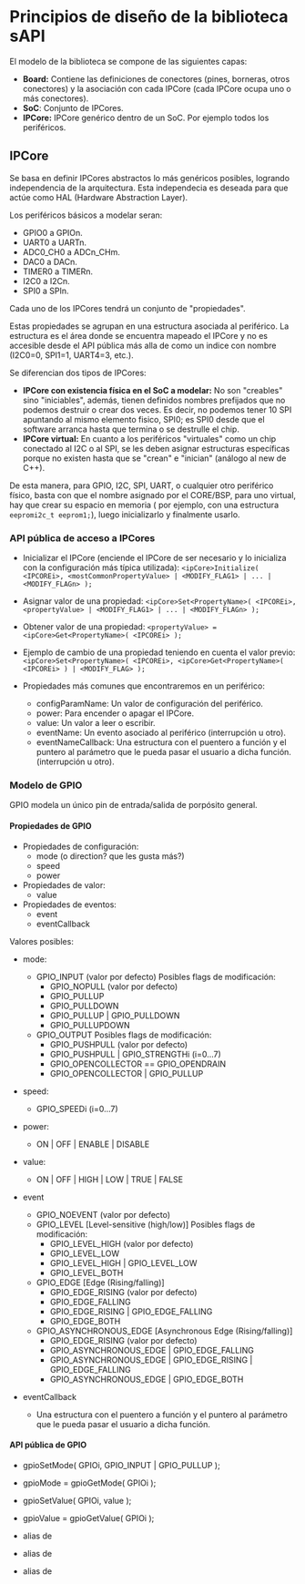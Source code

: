 # Principios de diseño de la biblioteca sAPI

El modelo de la biblioteca se compone de las siguientes capas:

- **Board:** Contiene las definiciones de conectores (pines, borneras, otros conectores) y la asociación con cada IPCore (cada IPCore ocupa uno o más conectores).
- **SoC**: Conjunto de IPCores.
- **IPCore:** IPCore genérico dentro de un SoC. Por ejemplo todos los periféricos.

## IPCore

Se basa en definir IPCores abstractos lo más genéricos posibles, logrando independencia de la arquitectura. Esta independecia es deseada para que actúe como HAL (Hardware Abstraction Layer).

Los periféricos básicos a modelar seran:

- GPIO0 a GPIOn.
- UART0 a UARTn.
- ADC0_CH0 a ADCn_CHm.
- DAC0 a DACn.
- TIMER0 a TIMERn.
- I2C0 a I2Cn.
- SPI0 a SPIn.

Cada uno de los IPCores tendrá un conjunto de "propiedades". 

Estas propiedades se agrupan en una estructura asociada al periférico. La estructura es el área donde se encuentra mapeado el IPCore y no es accesible desde el API pública más alla de como un indice con nombre (I2C0=0, SPI1=1, UART4=3, etc.).

Se diferencian dos tipos de IPCores:

- **IPCore con existencia física en el SoC a modelar:** No son "creables" sino "iniciables", además, tienen definidos nombres prefijados que no podemos destruir o crear dos veces. Es decir, no podemos tener 10 SPI apuntando al mismo elemento fisico, SPI0; es SPI0 desde que el software arranca hasta que termina o se destrulle el chip.
- **IPCore virtual:** En cuanto a los periféricos "virtuales" como un chip conectado al I2C o al SPI, se les deben asignar estructuras específicas porque no existen hasta que se "crean" e "inician" (análogo al new de C++).

De esta manera, para GPIO, I2C, SPI, UART, o cualquier otro periférico físico, basta con que el nombre asignado por el CORE/BSP, para uno virtual, hay que crear su espacio en memoria ( por ejemplo, con una estructura ``eepromi2c_t eeprom1;``), luego inicializarlo y finalmente usarlo.

### API pública de acceso a IPCores

- Inicializar el IPCore (enciende el IPCore de ser necesario y lo inicializa con la configuración más típica utilizada): ``<ipCore>Initialize( <IPCOREi>, <mostCommonPropertyValue> | <MODIFY_FLAG1> | ... | <MODIFY_FLAGn> );``

- Asignar valor de una propiedad: ``<ipCore>Set<PropertyName>( <IPCOREi>, <propertyValue> | <MODIFY_FLAG1> | ... | <MODIFY_FLAGn> );``

- Obtener valor de una propiedad: ``<propertyValue> = <ipCore>Get<PropertyName>( <IPCOREi> );``

- Ejemplo de cambio de una propiedad teniendo en cuenta el valor previo:``<ipCore>Set<PropertyName>( <IPCOREi>, <ipCore>Get<PropertyName>( <IPCOREi> ) | <MODIFY_FLAG> );``

- Propiedades más comunes que encontraremos en un periférico:
   - configParamName: Un valor de configuración del periférico.
   - power: Para encender o apagar el IPCore.
   - value: Un valor a leer o escribir.
   - eventName: Un evento asociado al periférico (interrupción u otro).
   - eventNameCallback: Una estructura con el puentero a función y el puntero al parámetro que le pueda pasar el usuario a dicha función. (interrupción u otro).


### Modelo de GPIO

GPIO modela un único pin de entrada/salida de porpósito general.

#### Propiedades de GPIO

- Propiedades de configuración:
   - mode (o direction? que les gusta más?)
   - speed
   - power
- Propiedades de valor:
   - value
- Propiedades de eventos:
   - event
   - eventCallback

Valores posibles:

- mode:
   - GPIO_INPUT (valor por defecto)
      Posibles flags de modificación:
      - GPIO_NOPULL (valor por defecto)
      - GPIO_PULLUP
      - GPIO_PULLDOWN
      - GPIO_PULLUP | GPIO_PULLDOWN
      - GPIO_PULLUPDOWN
   - GPIO_OUTPUT
      Posibles flags de modificación:
      - GPIO_PUSHPULL (valor por defecto)
      - GPIO_PUSHPULL | GPIO_STRENGTHi (i=0...7)
      - GPIO_OPENCOLLECTOR == GPIO_OPENDRAIN
      - GPIO_OPENCOLLECTOR | GPIO_PULLUP
- speed:
   - GPIO_SPEEDi (i=0...7)
- power:
   - ON | OFF | ENABLE | DISABLE

- value:
   - ON | OFF | HIGH | LOW | TRUE | FALSE

- event
   - GPIO_NOEVENT (valor por defecto)
   - GPIO_LEVEL [Level-sensitive (high/low)]
      Posibles flags de modificación:
      - GPIO_LEVEL_HIGH (valor por defecto)
      - GPIO_LEVEL_LOW
      - GPIO_LEVEL_HIGH | GPIO_LEVEL_LOW
      - GPIO_LEVEL_BOTH
   - GPIO_EDGE [Edge (Rising/falling)]
      - GPIO_EDGE_RISING (valor por defecto)
      - GPIO_EDGE_FALLING
      - GPIO_EDGE_RISING | GPIO_EDGE_FALLING
      - GPIO_EDGE_BOTH
   - GPIO_ASYNCHRONOUS_EDGE [Asynchronous Edge (Rising/falling)]
      - GPIO_EDGE_RISING (valor por defecto)
      - GPIO_ASYNCHRONOUS_EDGE | GPIO_EDGE_FALLING
      - GPIO_ASYNCHRONOUS_EDGE | GPIO_EDGE_RISING | GPIO_EDGE_FALLING
      - GPIO_ASYNCHRONOUS_EDGE | GPIO_EDGE_BOTH
- eventCallback
   - Una estructura con el puentero a función y el puntero al 
     parámetro que le pueda pasar el usuario a dicha función.


#### API pública de GPIO

- gpioSetMode( GPIOi, GPIO_INPUT | GPIO_PULLUP );
- gpioMode = gpioGetMode( GPIOi );

- gpioSetValue( GPIOi, value );
- gpioValue = gpioGetValue( GPIOi );

- <gpioRead> alias de <gpioGetValue>
- <gpioWrite> alias de <gpioSetValue>
- <gpioConfig> alias de <gpioSetMode>

